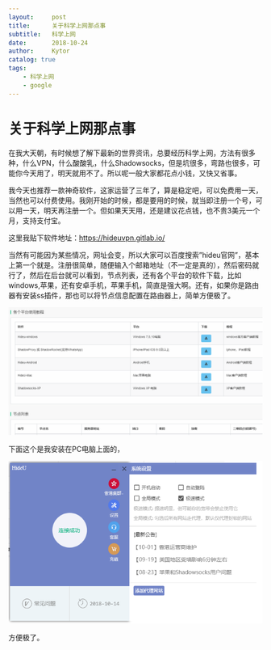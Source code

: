 ```yaml
---
layout:     post
title:      关于科学上网那点事
subtitle:   科学上网
date:       2018-10-24
author:     Kytor
catalog: true
tags:
    - 科学上网
    - google
---
```


# 关于科学上网那点事

在我大天朝，有时候想了解下最新的世界资讯，总要经历科学上网，方法有很多种，什么VPN，什么酸酸乳，什么Shadowsocks，但是坑很多，弯路也很多，可能你今天用了，明天就用不了。所以呢一般大家都花点小钱，又快又省事。

我今天也推荐一款神奇软件，这家运营了三年了，算是稳定吧，可以免费用一天，当然也可以付费使用。我刚开始的时候，都是要用的时候，就当即注册一个号，可以用一天，明天再注册一个。但如果天天用，还是建议花点钱，也不贵3美元一个月，支持支付宝。

这里我贴下软件地址：<https://hideuvpn.gitlab.io/>

当然有可能因为某些情况，网址会变，所以大家可以百度搜索”hideu官网”，基本上第一个就是。注册很简单，随便输入个邮箱地址（不一定是真的），然后密码就行了，然后在后台就可以看到，节点列表，还有各个平台的软件下载，比如windows,苹果，还有安卓手机，苹果手机，简直是强大啊。还有，如果你是路由器有安装ss插件，那也可以将节点信息配置在路由器上，简单方便极了。

![](img/7b0191b3ee8cd133b232f3cd7b9a740b.png)

下面这个是我安装在PC电脑上面的，

![](img/c7f762ebb1120b0e7cb5d1e5e0a01f2a.png)

方便极了。

